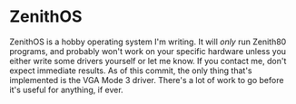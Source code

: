 # ZenithOS

ZenithOS is a hobby operating system I'm writing. It will *only* run Zenith80 programs, and probably won't work on your specific
hardware unless you either write some drivers yourself or let me know. If you contact me, don't expect immediate results. As of this
commit, the only thing that's implemented is the VGA Mode 3 driver. There's a lot of work to go before it's useful for anything, if
ever.
